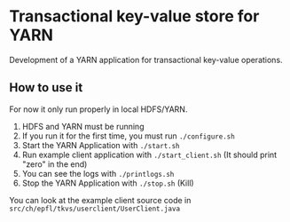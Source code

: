 # Transactional key-value store for YARN
Development of a YARN application for transactional key-value operations.

## How to use it

For now it only run properly in local HDFS/YARN.

1. HDFS and YARN must be running
2. If you run it for the first time, you must run `./configure.sh`
3. Start the YARN Application with `./start.sh`
4. Run example client application with `./start_client.sh` (It should print "zero" in the end) 
5. You can see the logs with `./printlogs.sh`
6. Stop the YARN Application with `./stop.sh` (Kill)

You can look at the example client source code in `src/ch/epfl/tkvs/userclient/UserClient.java`

